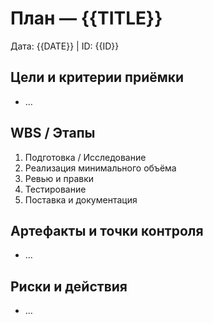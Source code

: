 # План — {{TITLE}}

Дата: {{DATE}} | ID: {{ID}}

## Цели и критерии приёмки
- …

## WBS / Этапы
1. Подготовка / Исследование
2. Реализация минимального объёма
3. Ревью и правки
4. Тестирование
5. Поставка и документация

## Артефакты и точки контроля
- …

## Риски и действия
- …

